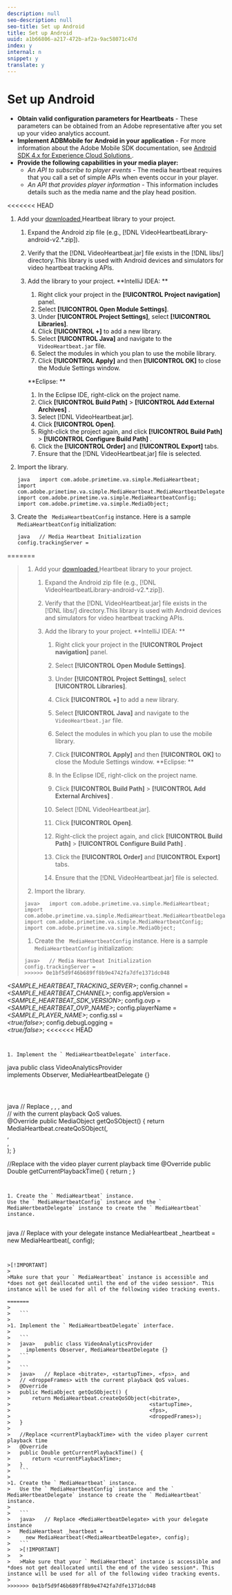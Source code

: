 ```yaml
---
description: null
seo-description: null
seo-title: Set up Android
title: Set up Android
uuid: a1b66806-a217-472b-af2a-9ac58071c47d
index: y
internal: n
snippet: y
translate: y
---
```


# Set up Android


* **Obtain valid configuration parameters for Heartbeats** - These parameters can be obtained from an Adobe representative after you set up your video analytics account.
* **Implement ADBMobile for Android in your application** - For more information about the Adobe Mobile SDK documentation, see [ Android SDK 4.x for Experience Cloud Solutions ](https://marketing.adobe.com/resources/help/en_US/mobile/android/).
* **Provide the following capabilities in your media player:** 
    * *An API to subscribe to player events* - The media heartbeat requires that you call a set of simple APIs when events occur in your player.
    * *An API that provides player information* - This information includes details such as the media name and the play head position.


<<<<<<< HEAD
1. Add your [ downloaded ](../../implement/download-sdks.md#section_551A10AD7880426BB29AE52482BB4211) Heartbeat library to your project.
    
    1. Expand the Android zip file (e.g., [!DNL  VideoHeartbeatLibrary-android-v2.*.zip]).
    1. Verify that the [!DNL  VideoHeartbeat.jar] file exists in the [!DNL  libs/] directory.This library is used with Android devices and simulators for video heartbeat tracking APIs. 

    1. Add the library to your project. **IntelliJ IDEA: ** 

    
        1. Right click your project in the **[!UICONTROL  Project navigation]** panel.
        1. Select **[!UICONTROL  Open Module Settings]**.
        1. Under **[!UICONTROL  Project Settings]**, select **[!UICONTROL  Libraries]**.
        1. Click **[!UICONTROL  +]** to add a new library.
        1. Select **[!UICONTROL  Java]** and navigate to the ` VideoHeartbeat.jar` file.
        1. Select the modules in which you plan to use the mobile library.
        1. Click **[!UICONTROL  Apply]** and then **[!UICONTROL  OK]** to close the Module Settings window.


       **Eclipse: ** 

    
        1. In the Eclipse IDE, right-click on the project name.
        1. Click  **[!UICONTROL  Build Path]** > **[!UICONTROL  Add External Archives]** .
        1. Select [!DNL  VideoHeartbeat.jar].
        1. Click **[!UICONTROL  Open]**.
        1. Right-click the project again, and click  **[!UICONTROL  Build Path]** > **[!UICONTROL  Configure Build Path]** .
        1. Click the **[!UICONTROL  Order]** and **[!UICONTROL  Export]** tabs.
        1. Ensure that the [!DNL  VideoHeartbeat.jar] file is selected.


    
1. Import the library.

   ```
   java   import com.adobe.primetime.va.simple.MediaHeartbeat; 
   import com.adobe.primetime.va.simple.MediaHeartbeat.MediaHeartbeatDelegate; 
   import com.adobe.primetime.va.simple.MediaHeartbeatConfig; 
   import com.adobe.primetime.va.simple.MediaObject; 
   
   ```

1. Create the ` MediaHeartbeatConfig` instance.
   Here is a sample ` MediaHeartbeatConfig` initialization: 


   ```
   java   // Media Heartbeat Initialization 
   config.trackingServer =  
=======
>1. Add your [ downloaded ](../../implement/download-sdks.md#section_551A10AD7880426BB29AE52482BB4211) Heartbeat library to your project.
>    
>    1. Expand the Android zip file (e.g., [!DNL  VideoHeartbeatLibrary-android-v2.*.zip]).
>    1. Verify that the [!DNL  VideoHeartbeat.jar] file exists in the [!DNL  libs/] directory.This library is used with Android devices and simulators for video heartbeat tracking APIs. 
>    1. Add the library to your project. **IntelliJ IDEA: ** 
>    
>        1. Right click your project in the **[!UICONTROL  Project navigation]** panel.
>        1. Select **[!UICONTROL  Open Module Settings]**.
>        1. Under **[!UICONTROL  Project Settings]**, select **[!UICONTROL  Libraries]**.
>        1. Click **[!UICONTROL  +]** to add a new library.
>        1. Select **[!UICONTROL  Java]** and navigate to the ` VideoHeartbeat.jar` file.
>        1. Select the modules in which you plan to use the mobile library.
>        1. Click **[!UICONTROL  Apply]** and then **[!UICONTROL  OK]** to close the Module Settings window.
>       **Eclipse: ** 
>    
>        1. In the Eclipse IDE, right-click on the project name.
>        1. Click  **[!UICONTROL  Build Path]** > **[!UICONTROL  Add External Archives]** .
>        1. Select [!DNL  VideoHeartbeat.jar].
>        1. Click **[!UICONTROL  Open]**.
>        1. Right-click the project again, and click  **[!UICONTROL  Build Path]** > **[!UICONTROL  Configure Build Path]** .
>        1. Click the **[!UICONTROL  Order]** and **[!UICONTROL  Export]** tabs.
>        1. Ensure that the [!DNL  VideoHeartbeat.jar] file is selected.
>    
>1. Import the library.
>
>   ```
>   java>   import com.adobe.primetime.va.simple.MediaHeartbeat; 
>   import com.adobe.primetime.va.simple.MediaHeartbeat.MediaHeartbeatDelegate; 
>   import com.adobe.primetime.va.simple.MediaHeartbeatConfig; 
>   import com.adobe.primetime.va.simple.MediaObject; 
>   
>   ```
>
>1. Create the ` MediaHeartbeatConfig` instance.
>   Here is a sample ` MediaHeartbeatConfig` initialization: 
>
>   ```
>   java>   // Media Heartbeat Initialization 
>   config.trackingServer =  
>>>>>>> 0e1bf5d9f46b689ff8b9e4742fa7dfe1371dc048
<i><SAMPLE_HEARTBEAT_TRACKING_SERVER></i>; 
   config.channel =  
<i><SAMPLE_HEARTBEAT_CHANNEL></i>; 
   config.appVersion =  
<i><SAMPLE_HEARTBEAT_SDK_VERSION></i>; 
   config.ovp =  
<i><SAMPLE_HEARTBEAT_OVP_NAME></i>; 
   config.playerName =  
<i><SAMPLE_PLAYER_NAME></i>; 
   config.ssl =  
<i><true/false></i>; 
   config.debugLogging =  
<i><true/false></i>; 
<<<<<<< HEAD
   
   ```


1. Implement the ` MediaHeartbeatDelegate` interface.

   ```
   java   public class VideoAnalyticsProvider  
     implements Observer, MediaHeartbeatDelegate {}
   ```



   ```
   java   // Replace <bitrate>, <startupTime>, <fps>, and  
   // <droppeFrames> with the current playback QoS values.  
   @Override 
   public MediaObject getQoSObject() { 
       return MediaHeartbeat.createQoSObject(<bitrate>,  
                                             <startupTime>,  
                                             <fps>,  
                                             <droppedFrames>); 
   } 
    
   //Replace <currentPlaybackTime> with the video player current playback time 
   @Override 
   public Double getCurrentPlaybackTime() { 
       return <currentPlaybackTime>; 
   }
   ```


1. Create the ` MediaHeartbeat` instance.
   Use the ` MediaHeartbeatConfig` instance and the ` MediaHertbeatDelegate` instance to create the ` MediaHeartbeat` instance. 


   ```
   java   // Replace <MediaHertbeatDelegate> with your delegate instance 
   MediaHeartbeat _heartbeat =  
     new MediaHeartbeat(<MediaHeartbeatDelegate>, config);
   ```


   >[!IMPORTANT]
   >
   >Make sure that your ` MediaHeartbeat` instance is accessible and *does not get deallocated until the end of the video session*. This instance will be used for all of the following video tracking events. 

=======
>   
>   ```
>
>1. Implement the ` MediaHeartbeatDelegate` interface.
>
>   ```
>   java>   public class VideoAnalyticsProvider  
>     implements Observer, MediaHeartbeatDelegate {}
>   ```
>
>   ```
>   java>   // Replace <bitrate>, <startupTime>, <fps>, and  
>   // <droppeFrames> with the current playback QoS values.  
>   @Override 
>   public MediaObject getQoSObject() { 
>       return MediaHeartbeat.createQoSObject(<bitrate>,  
>                                             <startupTime>,  
>                                             <fps>,  
>                                             <droppedFrames>); 
>   } 
>    
>   //Replace <currentPlaybackTime> with the video player current playback time 
>   @Override 
>   public Double getCurrentPlaybackTime() { 
>       return <currentPlaybackTime>; 
>   }
>   ```
>
>1. Create the ` MediaHeartbeat` instance.
>   Use the ` MediaHeartbeatConfig` instance and the ` MediaHertbeatDelegate` instance to create the ` MediaHeartbeat` instance. 
>
>   ```
>   java>   // Replace <MediaHertbeatDelegate> with your delegate instance 
>   MediaHeartbeat _heartbeat =  
>     new MediaHeartbeat(<MediaHeartbeatDelegate>, config);
>   ```
>   >[!IMPORTANT]
>   >
>   >Make sure that your ` MediaHeartbeat` instance is accessible and *does not get deallocated until the end of the video session*. This instance will be used for all of the following video tracking events. 
>
>>>>>>> 0e1bf5d9f46b689ff8b9e4742fa7dfe1371dc048
